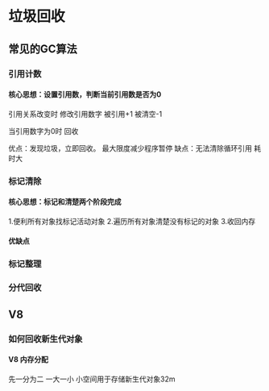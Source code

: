 # 垃圾回收

## 常见的GC算法

### 引用计数
#### 核心思想：设置引用数，判断当前引用数是否为0
引用关系改变时 修改引用数字 被引用+1 被清空-1

当引用数字为0时  回收

优点：发现垃圾，立即回收。
最大限度减少程序暂停
缺点：无法清除循环引用
耗时大
### 标记清除
#### 核心思想：标记和清楚两个阶段完成
1.便利所有对象找标记活动对象
2.遍历所有对象清楚没有标记的对象
3.收回内存
#### 优缺点

### 标记整理

### 分代回收

## V8

### 如何回收新生代对象

#### V8 内存分配

先一分为二 一大一小 
小空间用于存储新生代对象32m
